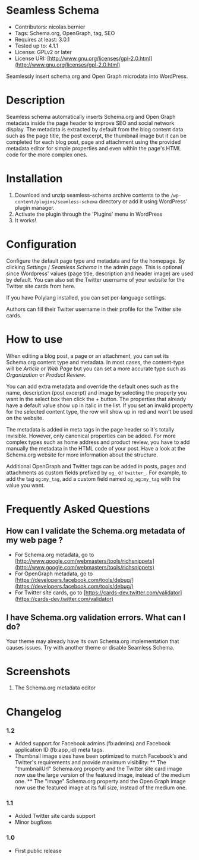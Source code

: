 Seamless Schema
===============

* Contributors: nicolas.bernier
* Tags: Schema.org, OpenGraph, tag, SEO
* Requires at least: 3.0.1
* Tested up to: 4.1.1
* License: GPLv2 or later
* License URI: [http://www.gnu.org/licenses/gpl-2.0.html](http://www.gnu.org/licenses/gpl-2.0.html)

Seamlessly insert schema.org and Open Graph microdata into WordPress.

Description
===========

Seamless schema automatically inserts Schema.org and Open Graph metadata inside the page header to improve SEO and social network display. The metadata is extracted by default from the blog content data such as the page title, the post excerpt, the thumbnail image but it can be completed for each blog post, page and attachment using the provided metadata editor for simple properties and even within the page's HTML code for the more complex ones.

Installation
============

1. Download and unzip seamless-schema archive contents to the `/wp-content/plugins/seamless-schema` directory or add it using WordPress' plugin manager.
2. Activate the plugin through the 'Plugins' menu in WordPress
3. It works!

Configuration
=============

Configure the default page type and metadata and for the homepage. By clicking *Settings* / *Seamless Schema* in the admin page. This is optional since Wordpress' values (page title, description and header image) are used by default. You can also set the Twitter username of your website for the Twitter site cards from here.

If you have Polylang installed, you can set per-language settings.

Authors can fill their Twitter username in their profile for the Twitter site cards.

How to use
==========

When editing a blog post, a page or an attachment, you can set its Schema.org content type and metadata. In most cases, the content-type will be *Article* or *Web Page* but you can set a more accurate type such as *Organization* or *Product Review*.

You can add extra metadata and override the default ones such as the name, description (post excerpt) and image by selecting the property you want in the select box then click the + button. The properties that already have a default value show up in italic in the list. If you set an invalid property for the selected content type, the row will show up in red and won't be used on the website.

The metadata is added in meta tags in the page header so it's totally invisible. However, only canonical properties can be added. For more complex types such as home address and product review, you have to add manually the metadata in the HTML code of your post. Have a look at the Schema.org website for more information about the structure.

Additional OpenGraph and Twitter tags can be added in posts, pages and attachments as custom fields prefixed by `og_` or `twitter_`. For example, to add the tag `og:my_tag`, add a custom field named `og_og:my_tag` with the value you want.

Frequently Asked Questions
==========================

How can I validate the Schema.org metadata of my web page ?
-----------------------------------------------------------

* For Schema.org metadata, go to [http://www.google.com/webmasters/tools/richsnippets](http://www.google.com/webmasters/tools/richsnippets)
* For OpenGraph metadata, go to [https://developers.facebook.com/tools/debug/](https://developers.facebook.com/tools/debug/)
* For Twitter site cards, go to [https://cards-dev.twitter.com/validator](https://cards-dev.twitter.com/validator)

I have Schema.org validation errors. What can I do?
---------------------------------------------------

Your theme may already have its own Schema.org implementation that causes issues. Try with another theme or disable Seamless Schema.

Screenshots
===========

1. The Schema.org metadata editor

Changelog
=========

### 1.2

* Added support for Facebook admins (fb:admins) and Facebook application ID (fb:app_id) meta tags.
* Thumbnail image sizes have been optimized to match Facebook's and Twitter's requirements and provide maximum visibility:
** The "thumbnailUrl" Schema.org property and the Twitter site card image now use the large version of the featured image, instead of the medium one.
** The "image" Schema.org property and the Open Graph image now use the featured image at its full size, instead of the medium one.

### 1.1

* Added Twitter site cards support
* Minor bugfixes

### 1.0

* First public release